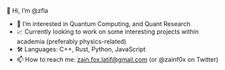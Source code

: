 👋 Hi, I’m @zfla
- 👀 I’m interested in Quantum Computing, and Quant Research
- 📈 Currently looking to work on some interesting projects within academia (preferably physics-related)
- 🛠️ Languages: C++, Rust, Python, JavaScript
- 📫 How to reach me: zain.fox.latif@gmail.com (or @zainf0x on Twitter)

<!---
zfla/zfla is a ✨ special ✨ repository because its `README.md` (this file) appears on your GitHub profile.
You can click the Preview link to take a look at your changes.
--->
